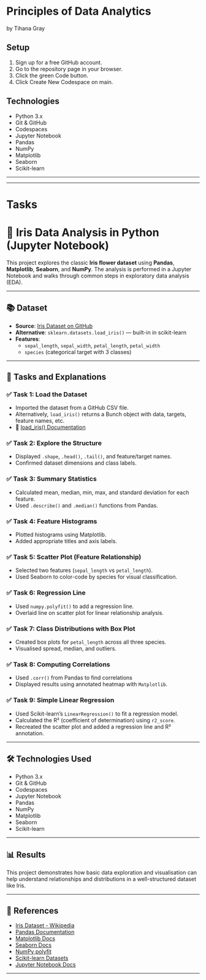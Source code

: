 # Principles of Data Analytics

by Tihana Gray

## Setup

1. Sign up for a free GitHub account.
2. Go to the repository page in your browser.
3. Click the green Code button.
4. Click Create New Codespace on main.

## Technologies

- Python 3.x
- Git & GitHub
- Codespaces
- Jupyter Notebook
- Pandas
- NumPy
- Matplotlib
- Seaborn
- Scikit-learn

---
---

# Tasks

# 🌸 Iris Data Analysis in Python (Jupyter Notebook)

This project explores the classic **Iris flower dataset** using **Pandas**, **Matplotlib**, **Seaborn**, and **NumPy**. The analysis is performed in a Jupyter Notebook and walks through common steps in exploratory data analysis (EDA).

---

## 📚 Dataset

- **Source**: [Iris Dataset on GitHub](https://gist.github.com/curran/a08a1080b88344b0c8a7)
- **Alternative**: `sklearn.datasets.load_iris()` — built-in in scikit-learn
- **Features**:  
  - `sepal_length`, `sepal_width`, `petal_length`, `petal_width`
  - `species` (categorical target with 3 classes)

---

## 🧪 Tasks and Explanations

### ✅ Task 1: Load the Dataset
- Imported the dataset from a GitHub CSV file.
- Alternatively, `load_iris()` returns a Bunch object with data, targets, feature names, etc.
- 📖 [load_iris() Documentation](https://scikit-learn.org/stable/modules/generated/sklearn.datasets.load_iris.html)

### ✅ Task 2: Explore the Structure
- Displayed `.shape`, `.head()`, `.tail()`, and feature/target names.
- Confirmed dataset dimensions and class labels.

### ✅ Task 3: Summary Statistics
- Calculated mean, median, min, max, and standard deviation for each feature.
- Used `.describe()` and `.median()` functions from Pandas.

### ✅ Task 4: Feature Histograms
- Plotted histograms using Matplotlib.
- Added appropriate titles and axis labels.

### ✅ Task 5: Scatter Plot (Feature Relationship)
- Selected two features (`sepal_length` vs `petal_length`).
- Used Seaborn to color-code by species for visual classification.

### ✅ Task 6: Regression Line
- Used `numpy.polyfit()` to add a regression line.
- Overlaid line on scatter plot for linear relationship analysis.

### ✅ Task 7: Class Distributions with Box Plot
- Created box plots for `petal_length` across all three species.
- Visualised spread, median, and outliers.

### ✅ Task 8: Computing Correlations
- Used `.corr()` from Pandas to find correlations
- Displayed results using annotated heatmap with `Matplotlib`.

### ✅ Task 9: Simple Linear Regression
- Used Scikit-learn’s `LinearRegression()` to fit a regression model.
- Calculated the R² (coefficient of determination) using `r2_score`.
- Recreated the scatter plot and added a regression line and R² annotation.

---

## 🛠️ Technologies Used

- Python 3.x
- Git & GitHub
- Codespaces
- Jupyter Notebook
- Pandas
- NumPy
- Matplotlib
- Seaborn
- Scikit-learn

---

## 📊 Results

This project demonstrates how basic data exploration and visualisation can help understand relationships and distributions in a well-structured dataset like Iris.

---

## 🔗 References

- [Iris Dataset - Wikipedia](https://en.wikipedia.org/wiki/Iris_flower_data_set)
- [Pandas Documentation](https://pandas.pydata.org/)
- [Matplotlib Docs](https://matplotlib.org/)
- [Seaborn Docs](https://seaborn.pydata.org/)
- [NumPy polyfit](https://numpy.org/doc/stable/reference/generated/numpy.polyfit.html)
- [Scikit-learn Datasets](https://scikit-learn.org/stable/datasets/index.html)
- [Jupyter Notebook Docs](https://jupyter-notebook.readthedocs.io/en/stable/)


---



